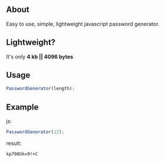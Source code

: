 ## About
Easy to use, simple, lightweight javascript password generator. 

## Lightweight?
It's only <b>4 kb || 4096 bytes</b>
## Usage

```javascript
PasswordGenerator(length);
```

## Example

js:
```javascript
PasswordGenerator(12);
```
result:
```html
kp708Uk=9!+C
```
